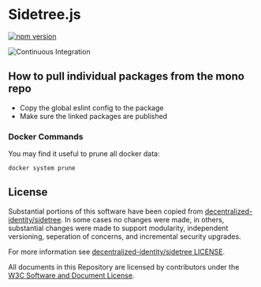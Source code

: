 # Sidetree.js

[![npm version](https://badge.fury.io/js/sidetree.js.svg)](https://badge.fury.io/js/sidetree.js)

![Continuous Integration](https://github.com/transmute-industries/sidetree.js/workflows/CI/badge.svg)

## How to pull individual packages from the mono repo

- Copy the global eslint config to the package
- Make sure the linked packages are published

### Docker Commands

You may find it useful to prune all docker data:

```
docker system prune
```

## License

Substantial portions of this software have been copied from [decentralized-identity/sidetree](https://github.com/decentralized-identity/sidetree). In some cases no changes were made, in others, substantial changes were made to support modularity, independent versioning, seperation of concerns, and incremental security upgrades.

For more information see [decentralized-identity/sidetree LICENSE](https://github.com/decentralized-identity/sidetree/blob/master/LICENSE).

All documents in this Repository are licensed by contributors
under the
[W3C Software and Document License](https://www.w3.org/Consortium/Legal/copyright-software).
